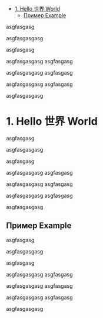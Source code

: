 <!-- MarkdownTOC autolink="true" bracket="round" -->

- [1. Hello 世界 World](#1-hello-世界-world)
  - [Пример Example](#пример-example)

<!-- /MarkdownTOC -->

asgfasgasg

asgfasgasgasg

asgfasgasg

asgfasgasgasg
asgfasgasg

asgfasgasgasg
asgfasgasg

asgfasgasgasg
asgfasgasg

asgfasgasgasg

# 1. Hello 世界 World

asgfasgasg

asgfasgasgasg

asgfasgasg

asgfasgasgasg
asgfasgasg

asgfasgasgasg
asgfasgasg

asgfasgasgasg
asgfasgasg

asgfasgasgasg


## Пример Example

asgfasgasg

asgfasgasgasg

asgfasgasg

asgfasgasgasg
asgfasgasg

asgfasgasgasg
asgfasgasg

asgfasgasgasg
asgfasgasg

asgfasgasgasg
